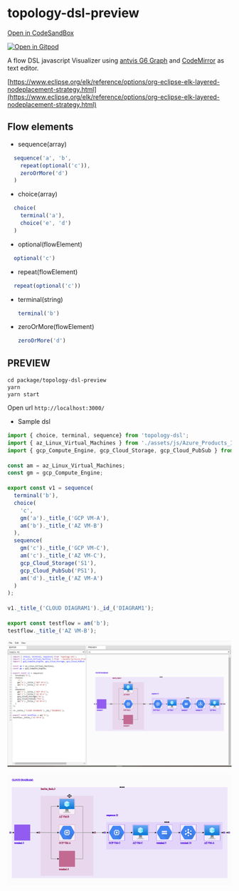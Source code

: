 # topology-dsl-preview
[Open in CodeSandBox](https://codesandbox.io/s/github/imaguiraga/lerna-preview-kyrcoh/tree/master/packages/topology-dsl-preview)

[![Open in Gitpod](https://gitpod.io/button/open-in-gitpod.svg)](https://gitpod.io/#https://github.com/imaguiraga/lerna-preview-kyrcoh/tree/master/packages/topology-dsl-preview)

A flow DSL javascript Visualizer using [antvis G6 Graph](https://g6.antv.vision/en)
and [CodeMirror](https://codemirror.net/) as text editor.

[https://www.eclipse.org/elk/reference/options/org-eclipse-elk-layered-nodeplacement-strategy.html](https://www.eclipse.org/elk/reference/options/org-eclipse-elk-layered-nodeplacement-strategy.html)

## Flow elements ##
- sequence(array)
```javascript
  sequence('a', 'b', 
    repeat(optional('c')), 
    zeroOrMore('d')
  )
```  

- choice(array)
```javascript
  choice(
    terminal('a'),
    choice('e', 'd')
  )
```  

- optional(flowElement)
```javascript
  optional('c')
```  

- repeat(flowElement)
```javascript
  repeat(optional('c'))
```  

- terminal(string)
  ```javascript
  terminal('b')
  ```

- zeroOrMore(flowElement)
  ```javascript
  zeroOrMore('d')
  ```

## PREVIEW
```
cd package/topology-dsl-preview
yarn
yarn start
```
Open url `http://localhost:3000/`

- Sample dsl
```javascript
import { choice, terminal, sequence} from 'topology-dsl';
import { az_Linux_Virtual_Machines } from './assets/js/Azure_Products_Icons/index.js';
import { gcp_Compute_Engine, gcp_Cloud_Storage, gcp_Cloud_PubSub } from 'gcp-dsl';

const am = az_Linux_Virtual_Machines;
const gm = gcp_Compute_Engine;

export const v1 = sequence(
  terminal('b'), 
  choice(
    'c',
    gm('a')._title_('GCP VM-A'),
    am('b')._title_('AZ VM-B')
  ),
  sequence(
    gm('c')._title_('GCP VM-C'),
    am('c')._title_('AZ VM-C'),
    gcp_Cloud_Storage('S1'),
    gcp_Cloud_PubSub('PS1'),
    am('d')._title_('AZ VM-A')
  )
);

v1._title_('CLOUD DIAGRAM1')._id_('DIAGRAM1');

export const testflow = am('b');
testflow._title_('AZ VM-B');
```

![DSL preview](./img/topology-preview-1.png)

![DSL preview](./img/topology-preview-2.png)